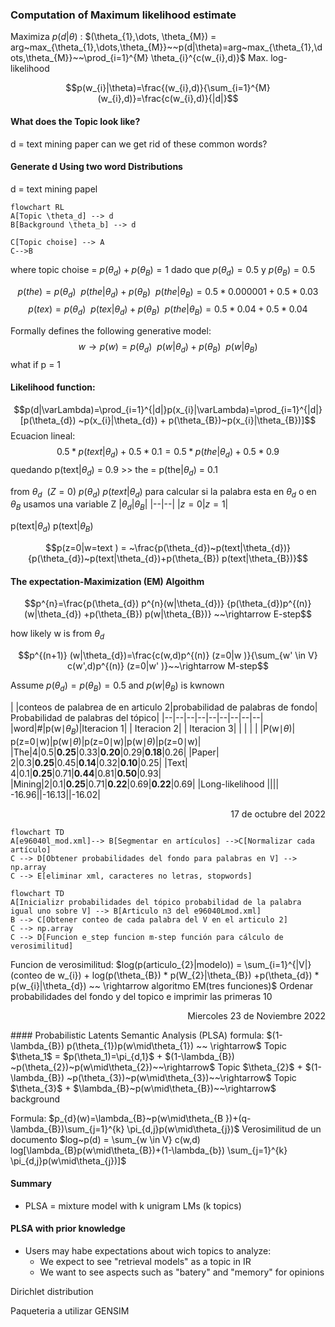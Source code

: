 ### Computation of Maximum likelihood estimate
Maximiza $p(d|\theta)$ : $(\theta_{1},\dots, \theta_{M}) = arg~max_{\theta_{1},\dots,\theta_{M}}~~p(d|\theta)=arg~max_{\theta_{1},\dots,\theta_{M}}~~\prod_{i=1}^{M} \theta_{i}^{c(w_{i},d)}$ 
Max. log-likelihood

$$p(w_{i}|\theta)=\frac{(w_{i},d)}{\sum_{i=1}^{M}(w_{i},d)}=\frac{c(w_{i},d)}{|d|}$$

#### What does the Topic look like?
d = text mining paper
can we get rid of these common words?

#### Generate d Using two word Distributions
d = text mining papel
``` mermaid
flowchart RL
A[Topic \theta_d] --> d
B[Background \theta_b] --> d

C[Topic choise] --> A 
C-->B
```
where topic choise = $p(\theta_{d}) + p(\theta_{B})=1$ dado que $p(\theta_{d})=0.5$ y $p(\theta_{B})=0.5$ 

$$p(the)= p(\theta_{d})~~p(the|\theta_{d}) + p(\theta_{B})~~p(the|\theta_{B}) = 0.5*0.000001+0.5*0.03$$
$$p(tex)= p(\theta_{d})~~p(tex|\theta_{d}) + p(\theta_{B})~~p(the|\theta_{B}) = 0.5*0.04+0.5*0.04$$

Formally defines the following generative model:
$$w\rightarrow p(w)= p(\theta_{d})~~p(w|\theta_{d}) + p(\theta_{B})~~p(w|\theta_{B})$$
what if p = 1

#### Likelihood function:
$$p(d|\varLambda)=\prod_{i=1}^{|d|}p(x_{i}|\varLambda)=\prod_{i=1}^{|d|}[p(\theta_{d}) ~p(x_{i}|\theta_{d}) + p(\theta_{B})~p(x_{i}|\theta_{B})]$$
Ecuacion lineal:
$$0.5*p(text|\theta_{d})+0.5*0.1=0.5*p(the|\theta_{d})+0.5*0.9$$
quedando p(text|$\theta_{d}$) = 0.9 >> the = p(the|$\theta_{d}$) = 0.1

from $\theta_{d}~~(Z=0)$  $p(\theta_{d})~p(text|\theta_{d})$ 
para calcular si la palabra esta en $\theta_{d}$ o en $\theta_{B}$ usamos una variable Z
|$\theta_{d}$|$\theta_B$|
|--|--|
|$z=0$|$z=1$|

p(text|$\theta_d$)
p(text|$\theta_{B}$)

$$p(z=0|w=text ) = ~\frac{p(\theta_{d})~p(text|\theta_{d})}{p(\theta_{d})~p(text|\theta_{d})+p(\theta_{B}) p(text|\theta_{B})}$$

#### The expectation-Maximization (EM) Algoithm
$$p^{n}=\frac{p(\theta_{d}) p^{n}(w|\theta_{d})} {p(\theta_{d})p^{(n)} (w|\theta_{d}) +p(\theta_{B}) p(w|\theta_{B})} ~~\rightarrow E-step$$

how likely w is from $\theta_{d}$

$$p^{(n+1)} (w|\theta_{d})=\frac{c(w,d)p^{(n)} (z=0|w )}{\sum_{w' \in V} c(w',d)p^{(n)} (z=0|w' )}~~\rightarrow M-step$$

Assume $p(\theta_{d})=p(\theta_{B})= 0.5$ and $p(w|\theta_{B})$ is kwnown

| |conteos de palabrea de en articulo 2|probabilidad de palabras de fondo| Probabilidad de palabras del tópico|
|--|--|--|--|--|--|--|--|--|
|word|#|p(w$\mid \theta_B$)|Iteracion 1| | Iteracion 2| | Iteracion 3| |
| | | |P(w$\mid \theta$)| p(z=0$\mid$w)|p(w$\mid \theta$)|p(z=0$\mid$w)|p(w$\mid\theta$)|p(z=0$\mid$w)| 
|The|4|0.5|**0.25**|0.33|**0.20**|0.29|**0.18**|0.26|
|Paper| 2|0.3|**0.25**|0.45|**0.14**|0.32|**0.10**|0.25|
|Text| 4|0.1|**0.25**|0.71|**0.44**|0.81|**0.50**|0.93|
|Mining|2|0.1|**0.25**|0.71|**0.22**|0.69|**0.22**|0.69|
|Long-likelihood |||| -16.96||-16.13||-16.02|

<div align='right'><p>17 de octubre del 2022</p></div>

``` mermaid
flowchart TD
A[e96040l_mod.xml]--> B[Segmentar en artículos] -->C[Normalizar cada artículo]  
C --> D[Obtener probabilidades del fondo para palabras en V] --> np.array
C --> E[eliminar xml, caracteres no letras, stopwords]
```


```mermaid
flowchart TD
A[Inicializr probabilidades del tópico probabilidad de la palabra igual uno sobre V] --> B[Articulo n3 del e96040Lmod.xml]
B --> C[Obtener conteo de cada palabra del V en el articulo 2] 
C --> np.array
C --> D[Funcion e_step funcion m-step función para cálculo de verosimilitud]
```

Funcion de verosimilitud: $log(p(articulo_{2}|modelo)) = \sum_{i=1}^{|V|}(conteo de w_{i}) + log(p(\theta_{B}) * p(W_{2}|\theta_{B}) +p(\theta_{d}) * p(w_{i}|\theta_{d}) ~~ \rightarrow algoritmo EM(tres funciones)$  Ordenar probabilidades del fondo y del topico e imprimir las primeras 10

<div align='right'><p>Miercoles 23 de Noviembre 2022</div>
#### Probabilistic Latents Semantic Analysis (PLSA)
formula: 
$(1-\lambda_{B}) p(\theta_{1})p(w\mid\theta_{1}) ~~ \rightarrow$ Topic $\theta_1$ = $p(\theta_1)=\pi_{d,1}$
+
$(1-\lambda_{B}) ~p(\theta_{2})~p(w\mid\theta_{2})~~\rightarrow$ Topic $\theta_{2}$ 
+
$(1-\lambda_{B}) ~p(\theta_{3})~p(w\mid\theta_{3})~~\rightarrow$ Topic $\theta_{3}$ 
+
$\lambda_{B}~p(w\mid\theta_{B})~~\rightarrow$ background

Formula:
$p_{d}(w)=\lambda_{B}~p(w\mid\theta_{B })+(q-\lambda_{B})\sum_{j=1}^{k} \pi_{d,j}p(w\mid\theta_{j})$ 
Verosimilitud de un documento $log~p(d) = \sum_{w \in V} c(w,d) log[\lambda_{B}p(w\mid\theta_{B})+(1-\lambda_{b}) \sum_{j=1}^{k} \pi_{d,j}p(w\mid\theta_{j})]$

#### Summary
- PLSA  = mixture model with k unigram LMs (k topics)

#### PLSA with prior knowledge
- Users may habe expectations about wich topics to analyze:
	- We expect to see "retrieval models" as a topic in IR 
	- We want to see aspects such as "batery" and "memory" for opinions 

Dirichlet distribution

Paqueteria a utilizar GENSIM
